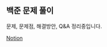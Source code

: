 ## 백준 문제 풀이
문제, 문제점, 해결방안, Q&A 정리중입니다.

[Notion](https://www.notion.so/Algorithm-b79a9670ad0142afb23c45317b00eae4?pvs=4)
